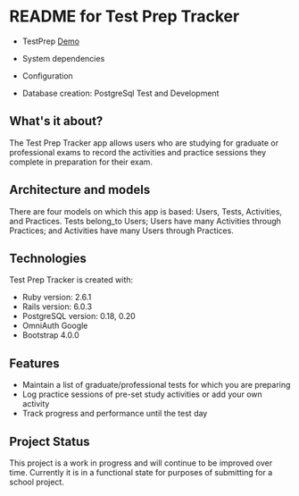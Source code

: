 # README for Test Prep Tracker

* TestPrep [Demo](https://vimeo.com/509897295)

* System dependencies

* Configuration

* Database creation: PostgreSql Test and Development

## What's it about?
The Test Prep Tracker app allows users who are studying for graduate or professional exams to record the activities and practice sessions they complete in preparation for their exam.

## Architecture and models
There are four models on which this app is based: Users, Tests, Activities, and Practices. Tests belong_to Users; Users have many Activities through Practices; and Activities have many Users through Practices.

## Technologies
Test Prep Tracker is created with:

* Ruby version: 2.6.1
* Rails version: 6.0.3
* PostgreSQL version: 0.18, 0.20
* OmniAuth Google
* Bootstrap 4.0.0

## Features
* Maintain a list of graduate/professional tests for which you are preparing
* Log practice sessions of pre-set study activities or add your own activity
* Track progress and performance until the test day

## Project Status
This project is a work in progress and will continue to be improved over time. Currently it is in a functional state for purposes of submitting for a school project.
